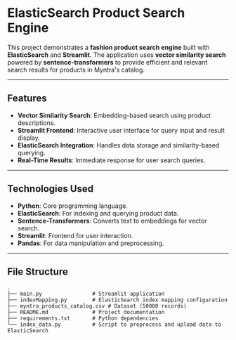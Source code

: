# ElasticSearch Product Search Engine

This project demonstrates a **fashion product search engine** built with **ElasticSearch** and **Streamlit**. The application uses **vector similarity search** powered by **sentence-transformers** to provide efficient and relevant search results for products in Myntra's catalog.

---

## Features

- **Vector Similarity Search**: Embedding-based search using product descriptions.
- **Streamlit Frontend**: Interactive user interface for query input and result display.
- **ElasticSearch Integration**: Handles data storage and similarity-based querying.
- **Real-Time Results**: Immediate response for user search queries.

---

## Technologies Used

- **Python**: Core programming language.
- **ElasticSearch**: For indexing and querying product data.
- **Sentence-Transformers**: Converts text to embeddings for vector search.
- **Streamlit**: Frontend for user interaction.
- **Pandas**: For data manipulation and preprocessing.

---

## File Structure

```plaintext
.
├── main.py                # Streamlit application
├── indexMapping.py        # ElasticSearch index mapping configuration
├── myntra_products_catalog.csv # Dataset (50000 records)
├── README.md              # Project documentation
├── requirements.txt       # Python dependencies
└── index_data.py          # Script to preprocess and upload data to ElasticSearch
